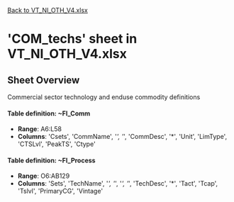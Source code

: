 [Back to VT_NI_OTH_V4.xlsx](README.md)

# 'COM_techs' sheet in VT_NI_OTH_V4.xlsx

## Sheet Overview

Commercial sector technology and enduse commodity definitions

#### Table definition: ~FI_Comm
- **Range**: A6:L58
- **Columns**: 'Csets', 'CommName', '*', '*', 'CommDesc', '*', 'Unit', 'LimType', 'CTSLvl', 'PeakTS', 'Ctype'

#### Table definition: ~FI_Process
- **Range**: O6:AB129
- **Columns**: 'Sets', 'TechName', '*', '*', '*', '*', 'TechDesc', '*', 'Tact', 'Tcap', 'Tslvl', 'PrimaryCG', 'Vintage'

